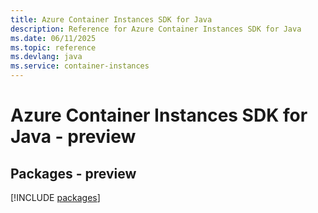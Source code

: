 ```yaml
---
title: Azure Container Instances SDK for Java
description: Reference for Azure Container Instances SDK for Java
ms.date: 06/11/2025
ms.topic: reference
ms.devlang: java
ms.service: container-instances
---
```

# Azure Container Instances SDK for Java - preview
## Packages - preview
[!INCLUDE [packages](container-instances-index.md)]